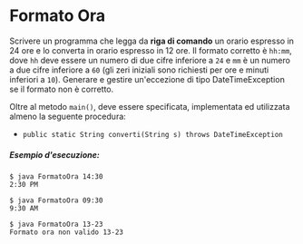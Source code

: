 # Formato Ora

Scrivere un programma che legga da **riga di comando** un orario espresso in 24 ore e lo converta in orario espresso in 12 ore. Il formato corretto è `hh:mm`, dove `hh` deve essere un numero di due cifre inferiore a `24` e `mm` è un numero a due cifre inferiore a `60` (gli zeri iniziali sono richiesti per ore e minuti inferiori a `10`).
Generare e gestire un'eccezione di tipo DateTimeException se il formato non è corretto.

Oltre al metodo `main()`, deve essere specificata, implementata ed utilizzata almeno la seguente procedura:
* `public static String converti(String s) throws DateTimeException`

##### Esempio d'esecuzione:

```text
$ java FormatoOra 14:30
2:30 PM

$ java FormatoOra 09:30
9:30 AM

$ java FormatoOra 13-23
Formato ora non valido 13-23
```
